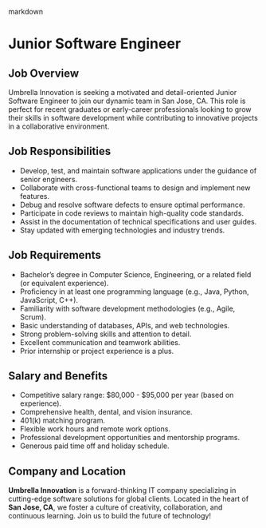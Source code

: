 markdown
# Junior Software Engineer

## Job Overview  
Umbrella Innovation is seeking a motivated and detail-oriented Junior Software Engineer to join our dynamic team in San Jose, CA. This role is perfect for recent graduates or early-career professionals looking to grow their skills in software development while contributing to innovative projects in a collaborative environment.

## Job Responsibilities  
- Develop, test, and maintain software applications under the guidance of senior engineers.  
- Collaborate with cross-functional teams to design and implement new features.  
- Debug and resolve software defects to ensure optimal performance.  
- Participate in code reviews to maintain high-quality code standards.  
- Assist in the documentation of technical specifications and user guides.  
- Stay updated with emerging technologies and industry trends.  

## Job Requirements  
- Bachelor’s degree in Computer Science, Engineering, or a related field (or equivalent experience).  
- Proficiency in at least one programming language (e.g., Java, Python, JavaScript, C++).  
- Familiarity with software development methodologies (e.g., Agile, Scrum).  
- Basic understanding of databases, APIs, and web technologies.  
- Strong problem-solving skills and attention to detail.  
- Excellent communication and teamwork abilities.  
- Prior internship or project experience is a plus.  

## Salary and Benefits  
- Competitive salary range: $80,000 - $95,000 per year (based on experience).  
- Comprehensive health, dental, and vision insurance.  
- 401(k) matching program.  
- Flexible work hours and remote work options.  
- Professional development opportunities and mentorship programs.  
- Generous paid time off and holiday schedule.  

## Company and Location  
**Umbrella Innovation** is a forward-thinking IT company specializing in cutting-edge software solutions for global clients. Located in the heart of **San Jose, CA**, we foster a culture of creativity, collaboration, and continuous learning. Join us to build the future of technology!